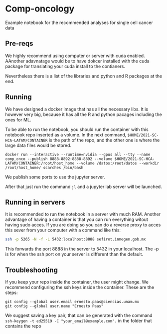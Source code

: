 # Comp-oncology
Example notebook for the recommended analyses for single cell cancer data

## Pre-reqs
We highly recommend using computer or server with cuda enabled.
AAnother adavnatage would be to have dokcer installed with the cuda package
for translating your cuda install to the contianers.

Nevertheless there is a list of the libraries and python and R packages at the end.


## Running

We have designed a docker image that has all the necessary libs. It is however very big, because it has 
all the R and python pacages including the ones for ML.

To be able to run the notebook, you should run the container with this notebook repo
inserted as a volume. In the next command, `$HOME/2021-SC-HCA-LATAM/CONTAINER` is the
path of the repo, and the other one is where the large data files would be stored.

```
docker run --interactive --runtime=nvidia --gpus all --tty --name comp_onco --publish 8888-8892:8888-8892 --volume $HOME/2021-SC-HCA-LATAM/CONTAINER:/root/host_home --volume /datos:/root/datos --workdir /root/host_home/ scarches /bin/bash
```

We publish some ports to use the jupyter server.


After that just run the command `jl` and a jupyter lab server will be launched.

## Running in servers

It is recommended to run the notebook in a server with much RAM. Another advantage of having a container is that
you can run everything witout having sudo acces.
If you are doing so you can do a reverse proxy to acces this sever from your computer with 
a command like this:

```bash
ssh -p 5265 -N -f -L 5432:localhost:8888 sefirot.inmegen.gob.mx
```

This forwards the port 8888 in the server to 5432 in your localhost. The -p is for when the ssh port on your server is different than the default.


## Troubleshooting

If you keep your repo inside the container, the user might change. We recommend configuring the ssh keys inside the container. These are the steps:

```
git config --global user.email ernesto.paas@ciencias.unam.mx
git config --global user.name "Ernesto Paas"
```

We suggest saving a key pair, that can be generated with the command `ssh-keygen -t ed25519 -C "your_email@example.com".`
in the folder that contains the repo